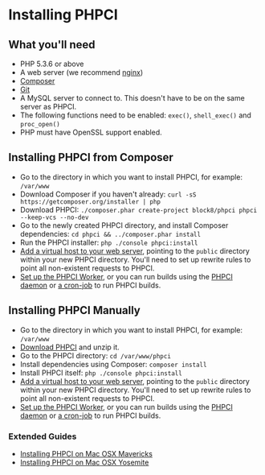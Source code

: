 # Installing PHPCI

## What you'll need

* PHP 5.3.6 or above
* A web server (we recommend [nginx](http://nginx.org))
* [Composer](https://getcomposer.org/download/)
* [Git](http://git-scm.com/downloads)
* A MySQL server to connect to. This doesn't have to be on the same server as PHPCI.
* The following functions need to be enabled: `exec()`, `shell_exec()` and `proc_open()`
* PHP must have OpenSSL support enabled.

## Installing PHPCI from Composer

* Go to the directory in which you want to install PHPCI, for example: `/var/www`
* Download Composer if you haven't already: `curl -sS https://getcomposer.org/installer | php`
* Download PHPCI: `./composer.phar create-project block8/phpci phpci --keep-vcs --no-dev`
* Go to the newly created PHPCI directory, and install Composer dependencies: `cd phpci && ../composer.phar install`
* Run the PHPCI installer: `php ./console phpci:install`
* [Add a virtual host to your web server](Add-a-Virtual-Host), pointing to the `public` directory within your new PHPCI directory. You'll need to set up rewrite rules to point all non-existent requests to PHPCI.
* [Set up the PHPCI Worker](Run-Builds-Using-a-Worker), or you can run builds using the [PHPCI daemon](Run-Builds-Using-a-Daemon) or [a cron-job](Run-Builds-Using-Cron) to run PHPCI builds.

## Installing PHPCI Manually

* Go to the directory in which you want to install PHPCI, for example: `/var/www`
* [Download PHPCI](https://github.com/Block8/PHPCI/releases/latest) and unzip it.
* Go to the PHPCI directory: `cd /var/www/phpci`
* Install dependencies using Composer: `composer install`
* Install PHPCI itself: `php ./console phpci:install`
* [Add a virtual host to your web server](Add-a-Virtual-Host), pointing to the `public` directory within your new PHPCI directory. You'll need to set up rewrite rules to point all non-existent requests to PHPCI.
* [Set up the PHPCI Worker](Run-Builds-Using-a-Worker), or you can run builds using the [PHPCI daemon](Run-Builds-Using-a-Daemon) or [a cron-job](Run-Builds-Using-Cron) to run PHPCI builds.

### Extended Guides
- [Installing PHPCI on Mac OSX Mavericks](Vanilla-Mac-Mavericks-Server-Installation-Guide)
- [Installing PHPCI on Mac OSX Yosemite](Vanilla-Installation-on-OS-X-10.10-Yosemite-with-OS-X-Server-4)